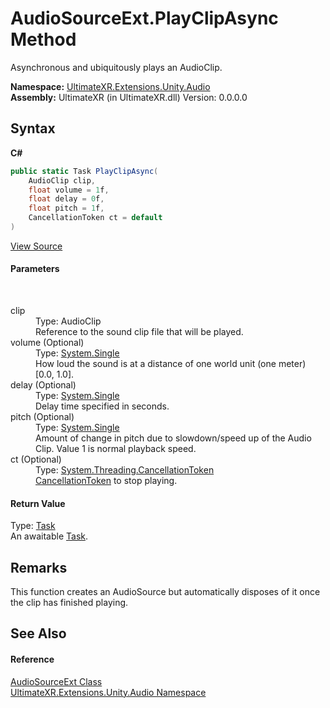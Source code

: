 # AudioSourceExt.PlayClipAsync Method 
 

Asynchronous and ubiquitously plays an AudioClip.

**Namespace:**&nbsp;<a href="N_UltimateXR_Extensions_Unity_Audio">UltimateXR.Extensions.Unity.Audio</a><br />**Assembly:**&nbsp;UltimateXR (in UltimateXR.dll) Version: 0.0.0.0

## Syntax

**C#**<br />
``` C#
public static Task PlayClipAsync(
	AudioClip clip,
	float volume = 1f,
	float delay = 0f,
	float pitch = 1f,
	CancellationToken ct = default
)
```

<a href="UltimateXR/Scripts/Extensions/Unity/Audio/AudioSourceExt.cs" rel="noopener noreferrer" title="View the source code">View Source</a><br />

#### Parameters
&nbsp;<dl><dt>clip</dt><dd>Type: AudioClip<br />Reference to the sound clip file that will be played.</dd><dt>volume (Optional)</dt><dd>Type: <a href="https://docs.microsoft.com/dotnet/api/system.single" target="_blank" rel="noopener noreferrer">System.Single</a><br />How loud the sound is at a distance of one world unit (one meter) [0.0, 1.0].</dd><dt>delay (Optional)</dt><dd>Type: <a href="https://docs.microsoft.com/dotnet/api/system.single" target="_blank" rel="noopener noreferrer">System.Single</a><br />Delay time specified in seconds.</dd><dt>pitch (Optional)</dt><dd>Type: <a href="https://docs.microsoft.com/dotnet/api/system.single" target="_blank" rel="noopener noreferrer">System.Single</a><br />Amount of change in pitch due to slowdown/speed up of the Audio Clip. Value 1 is normal playback speed.</dd><dt>ct (Optional)</dt><dd>Type: <a href="https://docs.microsoft.com/dotnet/api/system.threading.cancellationtoken" target="_blank" rel="noopener noreferrer">System.Threading.CancellationToken</a><br /><a href="https://docs.microsoft.com/dotnet/api/system.threading.cancellationtoken" target="_blank" rel="noopener noreferrer">CancellationToken</a> to stop playing.</dd></dl>

#### Return Value
Type: <a href="https://docs.microsoft.com/dotnet/api/system.threading.tasks.task" target="_blank" rel="noopener noreferrer">Task</a><br />An awaitable <a href="https://docs.microsoft.com/dotnet/api/system.threading.tasks.task" target="_blank" rel="noopener noreferrer">Task</a>.

## Remarks
This function creates an AudioSource but automatically disposes of it once the clip has finished playing.

## See Also


#### Reference
<a href="T_UltimateXR_Extensions_Unity_Audio_AudioSourceExt">AudioSourceExt Class</a><br /><a href="N_UltimateXR_Extensions_Unity_Audio">UltimateXR.Extensions.Unity.Audio Namespace</a><br />